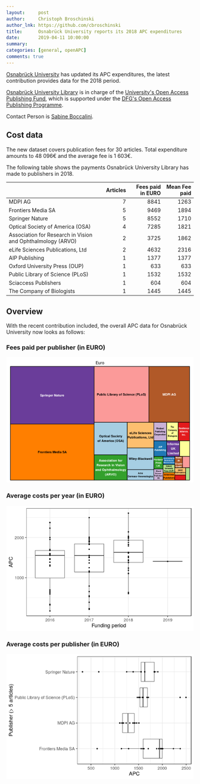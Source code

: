 ```yaml
---
layout:     post
author:     Christoph Broschinski
author_lnk: https://github.com/cbroschinski
title:      Osnabrück University reports its 2018 APC expenditures
date:       2019-04-11 10:00:00
summary:    
categories: [general, openAPC]
comments: true
---
```





[Osnabrück University](https://www.uni-osnabrueck.de/en/home.html) has updated its APC expenditures, the latest contribution provides data for the 2018 period.

[Osnabrück University Library](https://www.ub.uni-osnabrueck.de/startseite.html) is in charge of the [University's Open Access Publishing Fund](https://www.ub.uni-osnabrueck.de/publizieren_archivieren/open_access/publikationsfonds.html), which is supported under the [DFG's Open Access Publishing Programme](http://www.dfg.de/en/research_funding/programmes/infrastructure/lis/funding_opportunities/open_access/).

Contact Person is [Sabine Boccalini](mailto:edocs@ub.uni-osnabrueck.de).

## Cost data



The new dataset covers publication fees for 30 articles. Total expenditure amounts to 48 096€ and the average fee is 1 603€.

The following table shows the payments Osnabrück University Library has made to publishers in 2018.


|                                                            | Articles| Fees paid in EURO| Mean Fee paid|
|:-----------------------------------------------------------|--------:|-----------------:|-------------:|
|MDPI AG                                                     |        7|              8841|          1263|
|Frontiers Media SA                                          |        5|              9469|          1894|
|Springer Nature                                             |        5|              8552|          1710|
|Optical Society of America (OSA)                            |        4|              7285|          1821|
|Association for Research in Vision and Ophthalmology (ARVO) |        2|              3725|          1862|
|eLife Sciences Publications, Ltd                            |        2|              4632|          2316|
|AIP Publishing                                              |        1|              1377|          1377|
|Oxford University Press (OUP)                               |        1|               633|           633|
|Public Library of Science (PLoS)                            |        1|              1532|          1532|
|Sciaccess Publishers                                        |        1|               604|           604|
|The Company of Biologists                                   |        1|              1445|          1445|

## Overview

With the recent contribution included, the overall APC data for Osnabrück University now looks as follows:

### Fees paid per publisher (in EURO)

![plot of chunk tree_osnabrueck_2019_04_11_full](/figure/tree_osnabrueck_2019_04_11_full-1.png)

###  Average costs per year (in EURO)

![plot of chunk box_osnabrueck_2019_04_11_year_full](/figure/box_osnabrueck_2019_04_11_year_full-1.png)

###  Average costs per publisher (in EURO)

![plot of chunk box_osnabrueck_2019_04_11_publisher_full](/figure/box_osnabrueck_2019_04_11_publisher_full-1.png)
